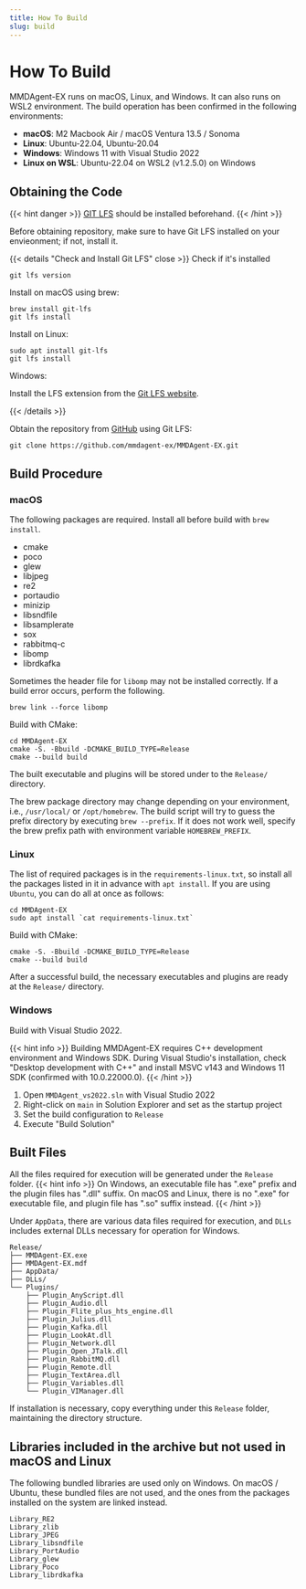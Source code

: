 ```yaml
---
title: How To Build
slug: build
---
```


# How To Build

MMDAgent-EX runs on macOS, Linux, and Windows. It can also runs on WSL2 environment.  The build operation has been confirmed in the following environments:

- **macOS**: M2 Macbook Air / macOS Ventura 13.5 / Sonoma
- **Linux**: Ubuntu-22.04, Ubuntu-20.04
- **Windows**: Windows 11 with Visual Studio 2022
- **Linux on WSL**: Ubuntu-22.04 on WSL2 (v1.2.5.0) on Windows

## Obtaining the Code

{{< hint danger >}}
[GIT LFS](https://git-lfs.com/) should be installed beforehand.
{{< /hint >}}

Before obtaining repository, make sure to have Git LFS installed on your envieonment; if not, install it.

{{< details "Check and Install Git LFS" close >}}
Check if it's installed

```shell
git lfs version
```

Install on macOS using brew:

```shell
brew install git-lfs
git lfs install
```

Install on Linux:

```shell
sudo apt install git-lfs
git lfs install
```

Windows:

Install the LFS extension from the [Git LFS website](https://git-lfs.com/).

{{< /details >}}

Obtain the repository from [GitHub](https://github.com/mmdagent-ex/MMDAgent-EX) using Git LFS:

```shell
git clone https://github.com/mmdagent-ex/MMDAgent-EX.git
```

## Build Procedure

### macOS

The following packages are required. Install all before build with `brew install`.

- cmake
- poco
- glew
- libjpeg
- re2
- portaudio
- minizip
- libsndfile
- libsamplerate
- sox
- rabbitmq-c
- libomp
- librdkafka

Sometimes the header file for `libomp` may not be installed correctly. If a build error occurs, perform the following.

```shell
brew link --force libomp
```

Build with CMake:

```shell
cd MMDAgent-EX
cmake -S. -Bbuild -DCMAKE_BUILD_TYPE=Release
cmake --build build
```

The built executable and plugins will be stored under to the `Release/` directory.

The brew package directory may change depending on your environment, i.e., `/usr/local/` or `/opt/homebrew`.  The build script will try to guess the prefix directory by executing `brew --prefix`.  If it does not work well, specify the brew prefix path with environment variable `HOMEBREW_PREFIX`.

### Linux

The list of required packages is in the `requirements-linux.txt`, so install all the packages listed in it in advance with `apt install`. If you are using `Ubuntu`, you can do all at once as follows:

```shell
cd MMDAgent-EX
sudo apt install `cat requirements-linux.txt`
```

Build with CMake:

```shell
cmake -S. -Bbuild -DCMAKE_BUILD_TYPE=Release
cmake --build build
```

After a successful build, the necessary executables and plugins are ready at the `Release/` directory.

### Windows

Build with Visual Studio 2022.

{{< hint info >}}
Building MMDAgent-EX requires C++ development environment and Windows SDK.  During Visual Studio's installation, check "Desktop development with C++" and install MSVC v143 and Windows 11 SDK (confirmed with 10.0.22000.0).
{{< /hint >}}

1. Open `MMDAgent_vs2022.sln` with Visual Studio 2022
2. Right-click on `main` in Solution Explorer and set as the startup project
3. Set the build configuration to `Release`
4. Execute "Build Solution"

## Built Files

All the files required for execution will be generated under the `Release` folder.
{{< hint info >}}
On Windows, an executable file has ".exe" prefix and the plugin files has ".dll" suffix.  On macOS and Linux, there is no ".exe" for executable file, and plugin file has ".so" suffix instead.
{{< /hint >}}

Under `AppData`, there are various data files required for execution, and `DLLs` includes external DLLs necessary for operation for Windows.

    Release/
    ├── MMDAgent-EX.exe
    ├── MMDAgent-EX.mdf
    ├── AppData/
    ├── DLLs/
    └── Plugins/
        ├── Plugin_AnyScript.dll
        ├── Plugin_Audio.dll
        ├── Plugin_Flite_plus_hts_engine.dll
        ├── Plugin_Julius.dll
        ├── Plugin_Kafka.dll
        ├── Plugin_LookAt.dll
        ├── Plugin_Network.dll
        ├── Plugin_Open_JTalk.dll
        ├── Plugin_RabbitMQ.dll
        ├── Plugin_Remote.dll
        ├── Plugin_TextArea.dll
        ├── Plugin_Variables.dll
        └── Plugin_VIManager.dll

If installation is necessary, copy everything under this `Release` folder, maintaining the directory structure.

## Libraries included in the archive but not used in macOS and Linux

The following bundled libraries are used only on Windows. On macOS / Ubuntu, these bundled files are not used, and the ones from the packages installed on the system are linked instead.

    Library_RE2
    Library_zlib
    Library_JPEG
    Library_libsndfile
    Library_PortAudio
    Library_glew
    Library_Poco
    Library_librdkafka
